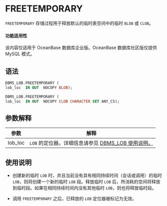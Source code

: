 FREETEMPORARY 
==================================

`FREETEMPORARY` 存储过程用于释放默认的临时表空间中的临时 `BLOB` 或 `CLOB`。

  <main id="notice" >
    <h4>功能适用性</h4>
    <p>该内容仅适用于 OceanBase 数据库企业版。OceanBase 数据库社区版仅提供 MySQL 模式。</p>
  </main>

语法 
-----------------------

```sql
DBMS_LOB.FREETEMPORARY (
lob_loc  IN OUT  NOCOPY BLOB);

DBMS_LOB.FREETEMPORARY (
lob_loc  IN OUT  NOCOPY CLOB CHARACTER SET ANY_CS);
```



参数解释 
-------------------------



|   参数    |                                    解释                                    |
|---------|--------------------------------------------------------------------------|
| lob_loc | `LOB` 的定位器。详细信息请参见 [DBMS_LOB 使用说明。](8.dbms-lob-oracle/1.dbms-lob-overview-oracle.md) |



使用说明 
-------------------------

* 创建新的临时 `LOB` 时，并且当前没有具有相同持续时间（会话或调用）的临时 `LOB`，则将创建一个新的临时 `LOB` 段。释放临时 `LOB` 后，所消耗的空间将释放到临时段。如果在相同持续时间内没有其他临时 `LOB`，则也将释放临时段。

  

* 调用 `FREETEMPORARY` 之后，已释放的 `LOB` 定位器被标记为无效。

  



